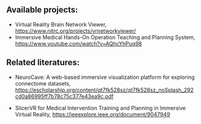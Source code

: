 
## Available projects:
- Virtual Reality Brain Network Viewer, https://www.nitrc.org/projects/vrnetworkviewer/
- Immersive Medical Hands-On Operation Teaching and Planning System, https://www.youtube.com/watch?v=AQhcYhPuq98


## Related literatures:
- NeuroCave: A web-based immersive visualization platform for exploring connectome datasets, https://escholarship.org/content/qt7fk528sz/qt7fk528sz_noSplash_292cd0a86995ff7b78c75c377e43ea9c.pdf 

- SlicerVR for Medical Intervention Training and Planning in Immersive Virtual Reality, https://ieeexplore.ieee.org/document/9047949 
